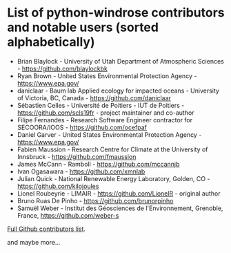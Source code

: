 # List of python-windrose contributors and notable users (sorted alphabetically)

- Brian Blaylock - University of Utah Department of Atmospheric Sciences - https://github.com/blaylockbk
- Ryan Brown - United States Environmental Protection Agency - https://www.epa.gov/
- daniclaar - Baum lab Applied ecology for impacted oceans - University of Victoria, BC, Canada - https://github.com/daniclaar
- Sébastien Celles - Université de Poitiers - IUT de Poitiers - https://github.com/scls19fr - project maintainer and co-author
- Filipe Fernandes - Research Software Engineer contractor for SECOORA/IOOS - https://github.com/ocefpaf
- Daniel Garver - United States Environmental Protection Agency - https://www.epa.gov/
- Fabien Maussion - Research Centre for Climate at the University of Innsbruck - https://github.com/fmaussion
- James McCann - Ramboll - https://github.com/mccannjb
- Ivan Ogasawara - https://github.com/xmnlab
- Julian Quick - National Renewable Energy Laboratory, Golden, CO - https://github.com/kilojoules
- Lionel Roubeyrie - LIMAIR - https://github.com/LionelR - original author
- Bruno Ruas De Pinho - https://github.com/brunorpinho
- Samuël Weber - Institut des Géosciences de l'Environnement, Grenoble, France, https://github.com/weber-s

[Full Github contributors list](https://github.com/python-windrose/windrose/graphs/contributors).

and maybe more...
